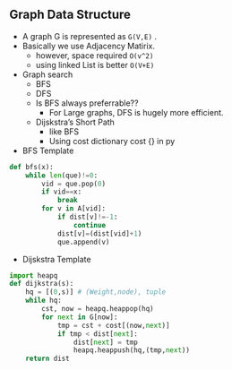 ## Graph Data Structure
- A graph G is represented as `G(V,E)` .
- Basically we use Adjacency Matirix.
  - however, space required `O(v^2)`
  - using linked List is better `O(V+E)`
- Graph search
  - BFS
  - DFS
  - Is BFS always preferrable??
    - For Large graphs, DFS is hugely more efficient.
  - Dijskstra’s Short Path 
    - like BFS
    - Using cost dictionary cost {} in py
- BFS Template
```py
def bfs(x):
    while len(que)!=0:
        vid = que.pop(0)
        if vid==x:
            break
        for v in A[vid]:
            if dist[v]!=-1:
                continue
            dist[v]=(dist[vid]+1)
            que.append(v)
```
- Dijskstra Template
```py
import heapq
def dijkstra(s):
    hq = [(0,s)] # (Weight,node), tuple
    while hq:
        cst, now = heapq.heappop(hq)
        for next in G[now]:
            tmp = cst + cost[(now,next)]
            if tmp < dist[next]:
                dist[next] = tmp
                heapq.heappush(hq,(tmp,next))
    return dist 
```

